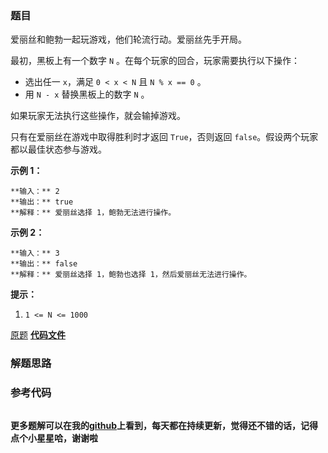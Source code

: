 ### 题目
爱丽丝和鲍勃一起玩游戏，他们轮流行动。爱丽丝先手开局。

最初，黑板上有一个数字 `N` 。在每个玩家的回合，玩家需要执行以下操作：

  * 选出任一 `x`，满足 `0 < x < N` 且 `N % x == 0` 。
  * 用 `N - x` 替换黑板上的数字 `N` 。

如果玩家无法执行这些操作，就会输掉游戏。

只有在爱丽丝在游戏中取得胜利时才返回 `True`，否则返回 `false`。假设两个玩家都以最佳状态参与游戏。



**示例 1：**

    
    
    **输入：** 2
    **输出：** true
    **解释：** 爱丽丝选择 1，鲍勃无法进行操作。
    

**示例 2：**

    
    
    **输入：** 3
    **输出：** false
    **解释：** 爱丽丝选择 1，鲍勃也选择 1，然后爱丽丝无法进行操作。
    



**提示：**

  1. `1 <= N <= 1000`

[原题](https://leetcode-cn.com/problems/divisor-game/)    **[代码文件]()**


### 解题思路




### 参考代码

```go


```




**更多题解可以在我的[github](https://github.com/LZH139/leetcode_Go)上看到，每天都在持续更新，觉得还不错的话，记得点个小星星哈，谢谢啦**
